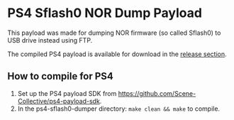 # PS4 Sflash0 NOR Dump Payload

This payload was made for dumping NOR firmware (so called Sflash0) to USB drive instead using FTP.

The compiled PS4 payload is available for download in the [release section](https://github.com/Andryshik345/ps4-sflash0-dumper/releases/).

## How to compile for PS4

1. Set up the PS4 payload SDK from https://github.com/Scene-Collective/ps4-payload-sdk.
2. In the ps4-sflash0-dumper directory: `make clean && make` to compile.
